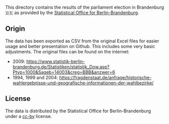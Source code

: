 This directory contains the results of the parliament election in Brandenburg 🇩🇪
as provided by the [Statistical Office for Berlin-Brandenburg](https://www.statistik-berlin-brandenburg.de/home.asp).

Origin
------

The data has been exported as CSV from the original Excel files for easier
usage and better presentation on Github. This includes some very basic
adjustments. The original files can be found on the internet:

* 2009: https://www.statistik-berlin-brandenburg.de/Statistiken/statistik_Dow.asp?Ptyp=1000&Sageb=14003&creg=BBB&anzwer=6
* 1994, 1999 and 2004: https://fragdenstaat.de/anfrage/historische-wahlergebnisse-und-geografische-informationen-der-wahlbezirke/

License
-------

The data is distributed by the Statistical Office for Berlin-Brandenburg
under a [cc-by](http://creativecommons.org/licenses/by/3.0/de/deed.en) license.
